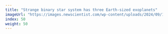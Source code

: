 ```yaml
---
title: "Strange binary star system has three Earth-sized exoplanets"
imageUrl: "https://images.newscientist.com/wp-content/uploads/2024/09/16163443/SEI_221268613.jpg?width=788"
index: 50
weight: 50
---
```

